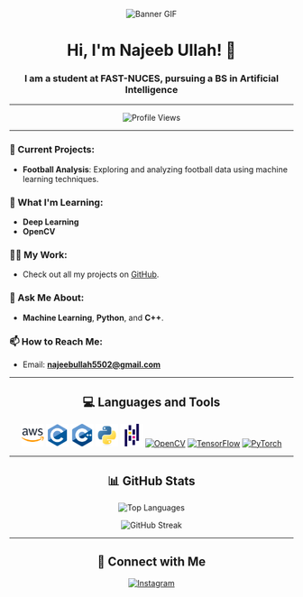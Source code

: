 <!-- Banner -->
<p align="center">
  <img src="https://user-images.githubusercontent.com/74038190/212749447-bfb7e725-6987-49d9-ae85-2015e3e7cc41.gif" alt="Banner GIF" width="800"/>
</p>

<h1 align="center">Hi, I'm Najeeb Ullah! 👋</h1>
<h3 align="center">I am a student at FAST-NUCES, pursuing a BS in Artificial Intelligence</h3>

---

<p align="center">
  <img src="https://komarev.com/ghpvc/?username=najeebullah3124&label=Profile%20views&color=0e75b6&style=flat" alt="Profile Views" />
</p>

---

### 🔭 Current Projects:
- **Football Analysis**: Exploring and analyzing football data using machine learning techniques.

### 🌱 What I'm Learning:
- **Deep Learning**
- **OpenCV**

### 👨‍💻 My Work:
- Check out all my projects on [GitHub](https://github.com/Najeebullah3124).

### 💬 Ask Me About:
- **Machine Learning**, **Python**, and **C++**.

### 📫 How to Reach Me:
- Email: **najeebullah5502@gmail.com**

---

<h2 align="center">💻 Languages and Tools</h2>
<p align="center">
  <a href="https://aws.amazon.com" target="_blank" rel="noreferrer"><img src="https://raw.githubusercontent.com/devicons/devicon/master/icons/amazonwebservices/amazonwebservices-original-wordmark.svg" alt="AWS" width="40" height="40"/></a>
  <a href="https://www.cprogramming.com/" target="_blank" rel="noreferrer"><img src="https://raw.githubusercontent.com/devicons/devicon/master/icons/c/c-original.svg" alt="C" width="40" height="40"/></a>
  <a href="https://www.w3schools.com/cpp/" target="_blank" rel="noreferrer"><img src="https://raw.githubusercontent.com/devicons/devicon/master/icons/cplusplus/cplusplus-original.svg" alt="C++" width="40" height="40"/></a>
  <a href="https://www.python.org" target="_blank" rel="noreferrer"><img src="https://raw.githubusercontent.com/devicons/devicon/master/icons/python/python-original.svg" alt="Python" width="40" height="40"/></a>
  <a href="https://pandas.pydata.org/" target="_blank" rel="noreferrer"><img src="https://raw.githubusercontent.com/devicons/devicon/master/icons/pandas/pandas-original.svg" alt="Pandas" width="40" height="40"/></a>
  <a href="https://opencv.org/" target="_blank" rel="noreferrer"><img src="https://www.vectorlogo.zone/logos/opencv/opencv-icon.svg" alt="OpenCV" width="40" height="40"/></a>
  <a href="https://www.tensorflow.org" target="_blank" rel="noreferrer"><img src="https://www.vectorlogo.zone/logos/tensorflow/tensorflow-icon.svg" alt="TensorFlow" width="40" height="40"/></a>
  <a href="https://pytorch.org/" target="_blank" rel="noreferrer"><img src="https://www.vectorlogo.zone/logos/pytorch/pytorch-icon.svg" alt="PyTorch" width="40" height="40"/></a>
</p>

---

<h2 align="center">📊 GitHub Stats</h2>
<p align="center">
  <img src="https://github-readme-stats.vercel.app/api/top-langs?username=najeebullah3124&show_icons=true&locale=en&layout=compact" alt="Top Languages" />
</p>
<p align="center">
  <img src="https://github-readme-streak-stats.herokuapp.com/?user=najeebullah3124" alt="GitHub Streak" />
</p>

---

<h2 align="center">🤝 Connect with Me</h2>
<p align="center">
  <a href="https://instagram.com/chippu_xd" target="blank"><img src="https://raw.githubusercontent.com/rahuldkjain/github-profile-readme-generator/master/src/images/icons/Social/instagram.svg" alt="Instagram" height="40" width="40" /></a>
</p>
